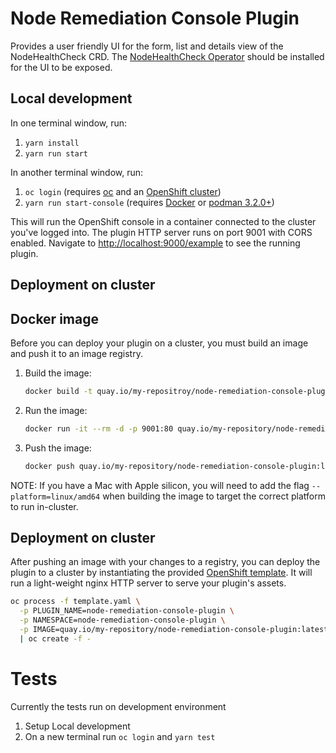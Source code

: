 # Node Remediation Console Plugin
Provides a user friendly UI for the form, list and details view of the NodeHealthCheck CRD.
The [NodeHealthCheck Operator](https://github.com/medik8s/node-healthcheck-operator) should be installed for the UI to be exposed.

## Local development

In one terminal window, run:

1. `yarn install`
2. `yarn run start`

In another terminal window, run:

1. `oc login` (requires [oc](https://console.redhat.com/openshift/downloads) and an [OpenShift cluster](https://console.redhat.com/openshift/create))
2. `yarn run start-console` (requires [Docker](https://www.docker.com) or [podman 3.2.0+](https://podman.io))

This will run the OpenShift console in a container connected to the cluster
you've logged into. The plugin HTTP server runs on port 9001 with CORS enabled.
Navigate to <http://localhost:9000/example> to see the running plugin.


## Deployment on cluster

## Docker image

Before you can deploy your plugin on a cluster, you must build an image and
push it to an image registry.

1. Build the image:
   ```sh
   docker build -t quay.io/my-repositroy/node-remediation-console-plugin:latest .
   ```
2. Run the image:
   ```sh
   docker run -it --rm -d -p 9001:80 quay.io/my-repository/node-remediation-console-plugin:latest
   ```
3. Push the image:
   ```sh
   docker push quay.io/my-repository/node-remediation-console-plugin:latest
   ```

NOTE: If you have a Mac with Apple silicon, you will need to add the flag
`--platform=linux/amd64` when building the image to target the correct platform
to run in-cluster.

## Deployment on cluster

After pushing an image with your changes to a registry, you can deploy the
plugin to a cluster by instantiating the provided
[OpenShift template](template.yaml). It will run a light-weight nginx HTTP
server to serve your plugin's assets.

```sh
oc process -f template.yaml \
  -p PLUGIN_NAME=node-remediation-console-plugin \
  -p NAMESPACE=node-remediation-console-plugin \
  -p IMAGE=quay.io/my-repository/node-remediation-console-plugin:latest \
  | oc create -f -
```
# Tests

Currently the tests run on development environment

1. Setup Local development
2. On a new terminal run `oc login` and `yarn test` 